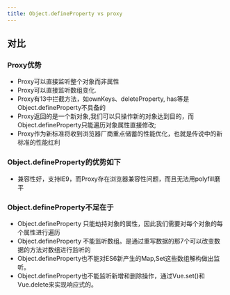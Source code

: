 ```yaml
---
title: Object.defineProperty vs proxy
---
```


## 对比

### Proxy优势
+ Proxy可以直接监听整个对象而非属性
+ Proxy可以直接监听数组变化.
+ Proxy有13中拦截方法，如ownKeys、deleteProperty, has等是Object.defineProperty不具备的
+ Proxy返回的是一个新对象,我们可以只操作新的对象达到目的，而Object.defineProperty只能遍历对象属性直接修改;
+ Proxy作为新标准将收到浏览器厂商重点储蓄的性能优化，也就是传说中的新标准的性能红利

### Object.defineProperty的优势如下

+ 兼容性好，支持IE9，而Proxy存在浏览器兼容性问题，而且无法用polyfill磨平

### Object.defineProperty不足在于

+ Object.defineProperty 只能劫持对象的属性，因此我们需要对每个对象的每个属性进行遍历
+ Object.defineProperty 不能监听数组。是通过重写数据的那7个可以改变数据的方法对数组进行监听的
+ Object.defineProperty也不能对ES6新产生的Map,Set这些数组解构做出监听。
+ Object.defineProperty也不能监听新增和删除操作，通过Vue.set()和Vue.delete来实现响应式的。

